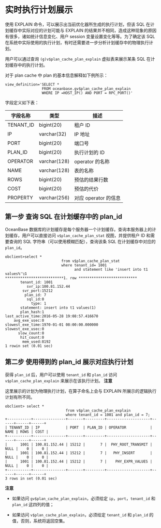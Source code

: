 实时执行计划展示 
=============================







使用 EXPLAIN 命令，可以展示出当前优化器所生成的执行计划，但该 SQL 在计划缓存中实际对应的计划可能与 EXPLAIN 的结果并不相同，造成这种现象的原因有很多，诸如统计信息变化、用户 session 变量设置变化等等。为了确定该 SQL 在系统中实际使用的执行计划，有时还需要进一步分析计划缓存中的物理执行计划。

用户可以通过查询 `(g)v$plan_cache_plan_explain` 虚拟表来展示某条 SQL 在计划缓存中的执行计划。

对于 plan cache 中 plan 的基本信息解释如下例所示：

    view_definition='SELECT * 
                     FROM oceanbase.gv$plan_cache_plan_explain
                     WHERE IP =HOST_IP() AND PORT = RPC_PORT()'



字段定义如下表：


| **字段名称**  |    **类型**    |     **描述**      |
|-----------|--------------|-----------------|
| TENANT_ID | bigint(20)   | 租户 ID           |
| IP        | varchar(32)  | IP 地址           |
| PORT      | bigint(20)   | 端口号             |
| PLAN_ID   | bigint(20)   | 执行计划的 ID        |
| OPERATOR  | varchar(128) | operator 的名称    |
| NAME      | varchar(128) | 表的名称            |
| ROWS      | bigint(20)   | 预估的结果行数         |
| COST      | bigint(20)   | 预估的代价           |
| PROPERTY  | varchar(256) | 对应 operator 的信息 |





第一步 查询 SQL 在计划缓存中的 plan_id 
-----------------------------------

OceanBase 数据库的计划缓存是每个服务器一个计划缓存。查询本服务器上的计划缓存，用户可以直接访问 `v$plan_cache_plan_stat` 视图，并提供租户 ID 和需要查询的 SQL 字符串（可以使用模糊匹配），查询该条 SQL 在计划缓存中对应的 `plan_id`。

    obclient>select * 
                              from v$plan_cache_plan_stat 
                              where tenant_id= 1001 
                                    and statement like 'insert into t1 values%'\G
    ***************************1. row ***************************
           tenant_id: 1001
              svr_ip:100.81.152.44
            svr_port:15212
             plan_id: 7
              sql_id:0
                type: 1
           statement: insert into t1 values(1)
           plan_hash:1
    last_active_time:2016-05-28 19:08:57.416670
        avg_exe_usec:0
    slowest_exe_time:1970-01-01 08:00:00.000000
    slowest_exe_usec:0
          slow_count:0
           hit_count:0
            mem_used:8192
    1 rowin set (0.01 sec)





第二步 使用得到的 plan_id 展示对应执行计划 
-----------------------------------

获得 `plan_id` 后，用户可以使用 `tenant_id` 和 `plan_id` 访问 `v$plan_cache_plan_explain` 来展示在该执行计划。
**注意**



这里展示的计划为物理执行计划，在算子命名上会与 EXPLAIN 所展示的逻辑执行计划有所不同。

    obclient> select * 
                                from v$plan_cache_plan_explain
                                where tenant_id = 1001 and plan_id = 7;
    +-----------+---------------+-------+---------+--------------------+------+------+------+
    | TENANT_ID | IP            | PORT  | PLAN_ID | OPERATOR           | NAME | ROWS | COST |
    +-----------+---------------+-------+---------+--------------------+------+------+------+
    |      1001 | 100.81.152.44 | 15212 |       7 |  PHY_ROOT_TRANSMIT | NULL |    0 |    0 |
    |      1001 | 100.81.152.44 | 15212 |       7 |   PHY_INSERT       | NULL |    0 |    0 |
    |      1001 | 100.81.152.44 | 15212 |       7 |    PHY_EXPR_VALUES | NULL |    0 |    0 |
    +-----------+---------------+-------+---------+--------------------+------+------+------+
    3 rows in set (0.01 sec)


**注意**



* 如果访问 `gv$plan_cache_plan_explain`，必须给定 `ip`，`port`，`tenant_id` 和 `plan_id` 这四列的值；

  

* 如果访问 `v$plan_cache_plan_explain`，必须给定 `tenant_id` 和 `plan_id` 的值，否则，系统将返回空集。

  



